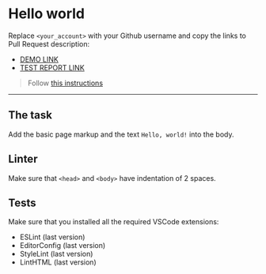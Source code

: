 # Hello world

Replace `<your_account>` with your Github username and copy the links to Pull Request description:
- [DEMO LINK](https://BohdanVladimirovich.github.io/layout_hello-world/)
- [TEST REPORT LINK](https://BohdanVladimirovich.github.io/layout_hello-world/report/html_report/)

> Follow [this instructions](https://mate-academy.github.io/layout_task-guideline/#how-to-solve-the-layout-tasks-on-github)
___

## The task

Add the basic page markup and the text `Hello, world!` into the body.

## Linter

Make sure that `<head>` and `<body>` have indentation of 2 spaces.

## Tests

Make sure that you installed all the required VSCode extensions:

- ESLint (last version)
- EditorConfig (last version)
- StyleLint (last version)
- LintHTML (last version)
